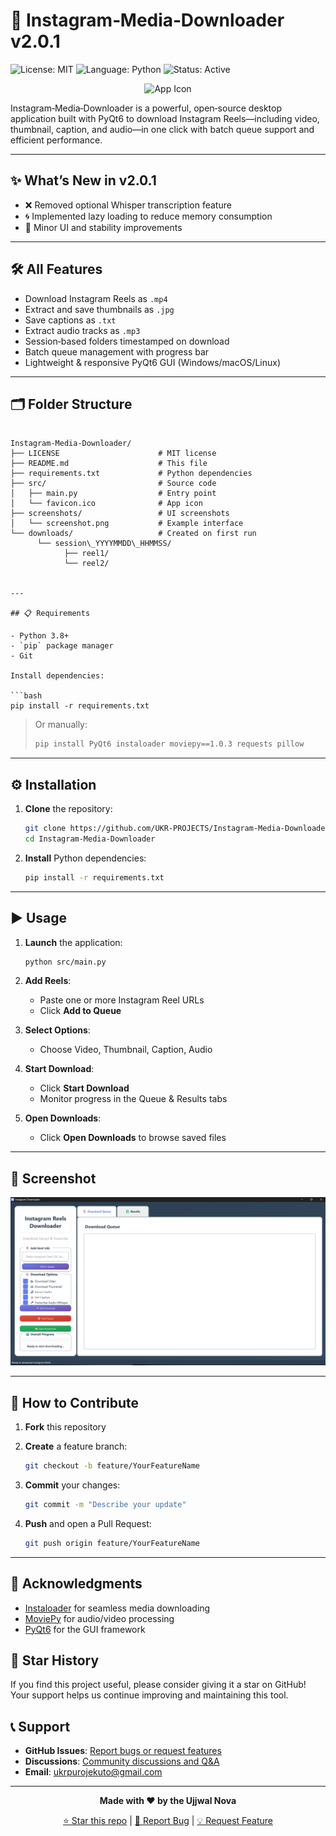 # 🚀 Instagram‑Media‑Downloader v2.0.1

![License: MIT](https://img.shields.io/badge/License-MIT-green) ![Language: Python](https://img.shields.io/badge/Language-Python-blue) ![Status: Active](https://img.shields.io/badge/Status-Active-brightgreen)

<p align="center">
  <img src="transcriptionEnabled/favicon.ico" alt="App Icon" width="64" height="64" />
</p>

Instagram‑Media‑Downloader is a powerful, open‑source desktop application built with PyQt6 to download Instagram Reels—including video, thumbnail, caption, and audio—in one click with batch queue support and efficient performance.

---

## ✨ What’s New in v2.0.1

- ❌ Removed optional Whisper transcription feature  
- 🌀 Implemented lazy loading to reduce memory consumption  
- 🧼 Minor UI and stability improvements  

---

## 🛠️ All Features

- Download Instagram Reels as `.mp4`  
- Extract and save thumbnails as `.jpg`  
- Save captions as `.txt`  
- Extract audio tracks as `.mp3`  
- Session‑based folders timestamped on download  
- Batch queue management with progress bar  
- Lightweight & responsive PyQt6 GUI (Windows/macOS/Linux)  

---

## 🗂️ Folder Structure

```

Instagram-Media-Downloader/
├── LICENSE                      # MIT license
├── README.md                    # This file
├── requirements.txt             # Python dependencies
├── src/                         # Source code
│   ├── main.py                  # Entry point
│   └── favicon.ico              # App icon
├── screenshots/                 # UI screenshots
│   └── screenshot.png           # Example interface
└── downloads/                   # Created on first run
      └── session\_YYYYMMDD\_HHMMSS/
            ├── reel1/
            └── reel2/


---

## 📋 Requirements

- Python 3.8+  
- `pip` package manager  
- Git  

Install dependencies:

```bash
pip install -r requirements.txt
````

> Or manually:
>
> ```bash
> pip install PyQt6 instaloader moviepy==1.0.3 requests pillow
> ```

---

## ⚙️ Installation

1. **Clone** the repository:

   ```bash
   git clone https://github.com/UKR-PROJECTS/Instagram-Media-Downloader.git
   cd Instagram-Media-Downloader
   ```

2. **Install** Python dependencies:

   ```bash
   pip install -r requirements.txt
   ```

---

## ▶️ Usage

1. **Launch** the application:

   ```bash
   python src/main.py
   ```

2. **Add Reels**:

   * Paste one or more Instagram Reel URLs
   * Click **Add to Queue**

3. **Select Options**:

   * Choose Video, Thumbnail, Caption, Audio

4. **Start Download**:

   * Click **Start Download**
   * Monitor progress in the Queue & Results tabs

5. **Open Downloads**:

   * Click **Open Downloads** to browse saved files

---

## 📸 Screenshot

![Interface](screenshots/screenshot.png)

---

## 🤝 How to Contribute

1. **Fork** this repository
2. **Create** a feature branch:

   ```bash
   git checkout -b feature/YourFeatureName
   ```
3. **Commit** your changes:

   ```bash
   git commit -m "Describe your update"
   ```
4. **Push** and open a Pull Request:

   ```bash
   git push origin feature/YourFeatureName
   ```

---

## 🙏 Acknowledgments

* [Instaloader](https://github.com/instaloader/instaloader) for seamless media downloading
* [MoviePy](https://github.com/Zulko/moviepy) for audio/video processing
* [PyQt6](https://pypi.org/project/PyQt6/) for the GUI framework

## 🌟 Star History

If you find this project useful, please consider giving it a star on GitHub! Your support helps us continue improving and maintaining this tool.

## 📞 Support

- **GitHub Issues**: [Report bugs or request features](https://github.com/UKR-PROJECTS/Instagram-Media-Downloader/issues)
- **Discussions**: [Community discussions and Q&A](https://github.com/UKR-PROJECTS/Instagram-Media-Downloader/discussions)
- **Email**: ukrpurojekuto@gmail.com

---

<div align="center">

**Made with ❤️ by the Ujjwal Nova**

[⭐ Star this repo](https://github.com/UKR-PROJECTS/Instagram-Media-Downloader) | [🐛 Report Bug](https://github.com/UKR-PROJECTS/Instagram-Media-Downloader/issues) | [💡 Request Feature](https://github.com/UKR-PROJECTS/Instagram-Media-Downloader/issues)

</div>
